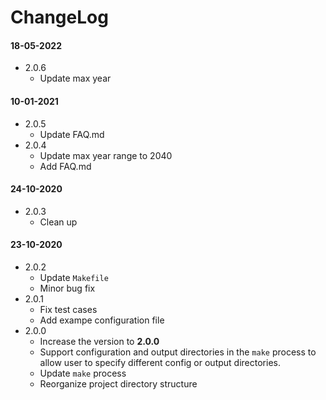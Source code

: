 # ChangeLog

#### 18-05-2022
- 2.0.6
  - Update max year

#### 10-01-2021
- 2.0.5
  - Update FAQ.md
- 2.0.4
  - Update max year range to 2040
  - Add FAQ.md
  
#### 24-10-2020
- 2.0.3
    - Clean up

#### 23-10-2020
- 2.0.2
    - Update `Makefile`
    - Minor bug fix
- 2.0.1
    - Fix test cases
    - Add exampe configuration file
- 2.0.0
    - Increase the version to __2.0.0__
    - Support configuration and output directories in the `make` process to allow user to specify different config or output directories.
    - Update `make` process
    - Reorganize project directory structure